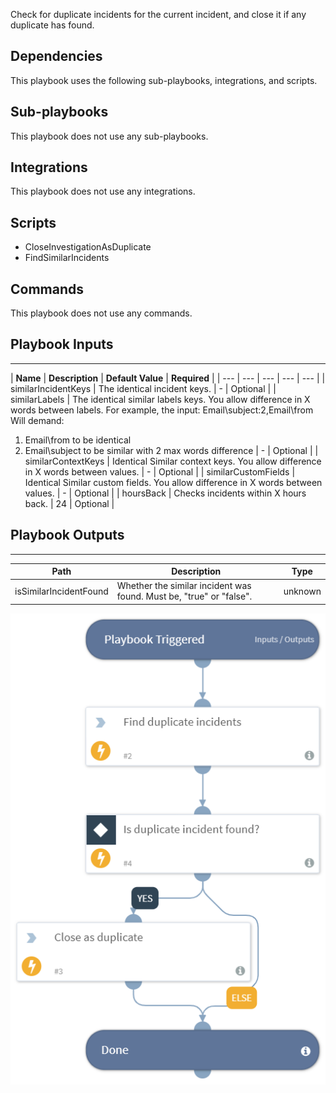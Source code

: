 Check for duplicate incidents for the current incident, and close it if any duplicate has found.


## Dependencies
This playbook uses the following sub-playbooks, integrations, and scripts.

## Sub-playbooks
This playbook does not use any sub-playbooks.

## Integrations
This playbook does not use any integrations.

## Scripts
* CloseInvestigationAsDuplicate
* FindSimilarIncidents

## Commands
This playbook does not use any commands.

## Playbook Inputs  
---

| **Name** | **Description** | **Default Value** | **Required** |
| --- | --- | --- | --- | --- |
| similarIncidentKeys | The identical incident keys. | - | Optional |
| similarLabels | The identical similar labels keys.
You allow difference in X words between labels. For example, the input:
Email\\subject:2,Email\\from
Will demand:
1. Email\\from to be identical 
2. Email\\subject to be similar with 2 max words difference
 | - | Optional |
| similarContextKeys | Identical Similar context keys. You allow difference in X words between values.  | - | Optional |
| similarCustomFields | Identical Similar custom fields. You allow difference in X words between values. | - | Optional |
| hoursBack | Checks incidents within X hours back. | 24 | Optional |

## Playbook Outputs
---

| **Path** | **Description** | **Type** |
| --- | --- | --- |
| isSimilarIncidentFound | Whether the similar incident was found. Must be, "true" or "false". | unknown |

![DeDup_incidents](https://github.com/ElazarK/content-docs/blob/master/images/playbooks/DeDup_incidents.png)
